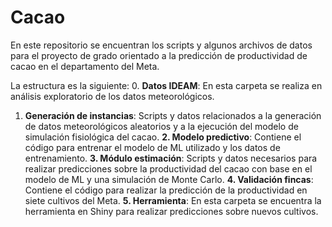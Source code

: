 # Cacao
En este repositorio se encuentran los scripts y algunos archivos de datos para el proyecto de grado orientado a la predicción de productividad de cacao en el departamento del Meta.

La estructura es la siguiente:
0. **Datos IDEAM**: En esta carpeta se realiza en análisis exploratorio de los datos meteorológicos.
1. **Generación de instancias**: Scripts y datos relacionados a la generación de datos meteorológicos aleatorios y a la ejecución del modelo de simulación fisiológica del cacao.
  **2. Modelo predictivo**: Contiene el código para entrenar el modelo de ML utilizado y los datos de entrenamiento.
  **3. Módulo estimación**: Scripts y datos necesarios para realizar predicciones sobre la productividad del cacao con base en el modelo de ML y una simulación de Monte Carlo.
  **4. Validación fincas**: Contiene el código para realizar la predicción de la productividad en siete cultivos del Meta.
  **5. Herramienta**: En esta carpeta se encuentra la herramienta en Shiny para realizar predicciones sobre nuevos cultivos.
